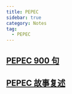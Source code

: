 ```yaml
---
title: PEPEC
sidebar: true
category: Notes
tag:
  - PEPEC
---
```


## [PEPEC 900 句](./pepec-900s)

## [PEPEC 故事复述](./pepec-stories)
